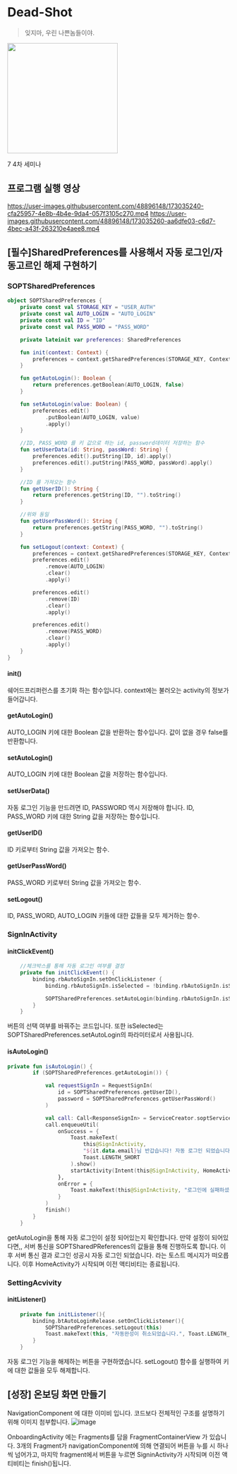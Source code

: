 # Dead-Shot

> 잊지마, 우린 나쁜놈들이야.

<img src="https://user-images.githubusercontent.com/33388801/161442839-c1bdc8da-0c91-4ee5-9c45-22b953b53136.png" width=250/>




7 4차 세미나

## 프로그램 실행 영상

https://user-images.githubusercontent.com/48896148/173035240-cfa25957-4e8b-4b4e-9da4-057f3105c270.mp4
https://user-images.githubusercontent.com/48896148/173035260-aa6dfe03-c6d7-4bec-a43f-263210e4aee8.mp4


## [필수]SharedPreferences를 사용해서 자동 로그인/자동고르인 해제 구현하기

### SOPTSharedPreferences
``` kotlin
object SOPTSharedPreferences {
    private const val STORAGE_KEY = "USER_AUTH"
    private const val AUTO_LOGIN = "AUTO_LOGIN"
    private const val ID = "ID"
    private const val PASS_WORD = "PASS_WORD"

    private lateinit var preferences: SharedPreferences

    fun init(context: Context) {
        preferences = context.getSharedPreferences(STORAGE_KEY, Context.MODE_PRIVATE)
    }

    fun getAutoLogin(): Boolean {
        return preferences.getBoolean(AUTO_LOGIN, false)
    }

    fun setAutoLogin(value: Boolean) {
        preferences.edit()
            .putBoolean(AUTO_LOGIN, value)
            .apply()
    }

    //ID, PASS_WORD 를 키 값으로 하는 id, password데이터 저장하는 함수
    fun setUserData(id: String, passWord: String) {
        preferences.edit().putString(ID, id).apply()
        preferences.edit().putString(PASS_WORD, passWord).apply()
    }

    //ID 를 가져오는 함수
    fun getUserID(): String {
        return preferences.getString(ID, "").toString()
    }

    //위와 동일
    fun getUserPassWord(): String {
        return preferences.getString(PASS_WORD, "").toString()
    }

    fun setLogout(context: Context) {
        preferences = context.getSharedPreferences(STORAGE_KEY, Context.MODE_PRIVATE)
        preferences.edit()
            .remove(AUTO_LOGIN)
            .clear()
            .apply()

        preferences.edit()
            .remove(ID)
            .clear()
            .apply()

        preferences.edit()
            .remove(PASS_WORD)
            .clear()
            .apply()
    }
}
```
#### init()
쉐어드프리퍼런스를 초기화 하는 함수입니다. context에는 불러오는 activity의 정보가 들어갑니다.

#### getAutoLogin()
AUTO_LOGIN 키에 대한 Boolean 값을 반환하는 함수입니다. 값이 없을 경우 false를 반환합니다.

#### setAutoLogin()
AUTO_LOGIN 키에 대한 Boolean 값을 저장하는 함수입니다.

#### setUserData()
자동 로그인 기능을 만드려면 ID, PASSWORD 역시 저장해야 합니다.
ID, PASS_WORD 키에 대한 String 값을 저장하는 함수입니다.

#### getUserID()
ID 키로부터 String 값을 가져오는 함수.

#### getUserPassWord()
PASS_WORD 키로부터 String 값을 가져오는 함수.

#### setLogout()
ID, PASS_WORD, AUTO_LOGIN 키들에 대한 값들을 모두 제거하는 함수.


### SignInActivity

#### initClickEvent()
``` kotlin
    //체크박스를 통해 자동 로그인 여부를 결정
    private fun initClickEvent() {
        binding.rbAutoSignIn.setOnClickListener {
            binding.rbAutoSignIn.isSelected = !binding.rbAutoSignIn.isSelected

            SOPTSharedPreferences.setAutoLogin(binding.rbAutoSignIn.isSelected)
        }
    }
```
버튼의 선택 여부를 바꿔주는 코드입니다.
또한 isSelected는 SOPTSharedPreferences.setAutoLogin의 파라미터로서 사용됩니다.

#### isAutoLogin()
``` kotlin
private fun isAutoLogin() {
        if (SOPTSharedPreferences.getAutoLogin()) {

            val requestSignIn = RequestSignIn(
                id = SOPTSharedPreferences.getUserID(),
                password = SOPTSharedPreferences.getUserPassWord()
            )

            val call: Call<ResponseSignIn> = ServiceCreator.soptService.signIn((requestSignIn))
            call.enqueueUtil(
                onSuccess = {
                    Toast.makeText(
                        this@SignInActivity,
                        "${it.data.email}님 반갑습니다! 자동 로그인 되었습니다.",
                        Toast.LENGTH_SHORT
                    ).show()
                    startActivity(Intent(this@SignInActivity, HomeActivity::class.java))
                },
                onError = {
                    Toast.makeText(this@SignInActivity, "로그인에 실패하셨습니다.", Toast.LENGTH_SHORT).show()
                }
            )
            finish()
        }
    }
```
getAutoLogin을 통해 자동 로그인이 설정 되어있는지 확인합니다. 만약 설정이 되어있다면,,
서버 통신을 SOPTSharedPReferences의 값들을 통해 진행하도록 합니다.
이후 서버 통신 결과 로그인 성공시 자동 로그인 되었습니다. 라는 토스트 메시지가 떠오릅니다.
이후 HomeActivity가 시작되며 이전 액티비티는 종료됩니다.

### SettingAcvivity

#### initListener()
``` kotlin
    private fun initListener(){
        binding.btAutoLoginRelease.setOnClickListener(){
            SOPTSharedPreferences.setLogout(this)
            Toast.makeText(this, "자동완성이 취소되었습니다.", Toast.LENGTH_SHORT).show()
        }
    }
```
자동 로그인 기능을 해제하는 버튼을 구현하였습니다.
setLogout() 함수를 실행하여 키에 대한 값들을 모두 해제합니다.

## [성장] 온보딩 화면 만들기
NavigationComponent 에 대한 이미비 입니다. 코드보다 전체적인 구조를 설명하기위해 이미지 첨부합니다.
![image](https://user-images.githubusercontent.com/48896148/173040006-e84406ca-17a4-4c4e-90dc-c1984acdd5cb.png)

OnboardingActivity 에는 Fragments를 담을 FragmentContainerView 가 있습니다. 3개의 Fragment가 navigationComponent에 의해 연결되어 버튼을 누를 시 하나씩 넘어가고, 마지막 fragment에서 버튼을 누르면 SigninActivity가 시작되며 이전 액티비티는 finish()됩니다.
